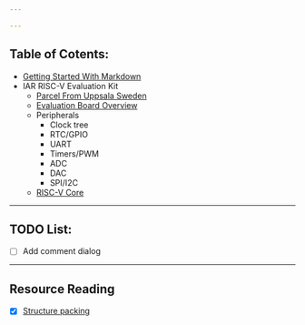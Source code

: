 ```yaml
---

---
```

## Table of Cotents:
- [Getting Started With Markdown](article/GettingStartWithMarkDown.md)
 - IAR RISC-V Evaluation Kit
    - [Parcel From Uppsala Sweden](article/01_ParcelFromUppsalaSweden/ParcelFromUppsalaSweden.md)
    - [Evaluation Board Overview](article/02_Evaluation_Board_Overview/EvaluationBoardOverview.md)
    - Peripherals
        - Clock tree
        - RTC/GPIO
        - UART
        - Timers/PWM
        - ADC
        - DAC
        - SPI/I2C 
    - [RISC-V Core](article/04_RISC_V_CORE/04_RISC_V_Core.md)
  
----   
## TODO List:  
- [ ] Add comment dialog <br/>
  
----  
## Resource Reading 
- [X] [Structure packing](http://www.catb.org/esr/structure-packing/)<br/>
